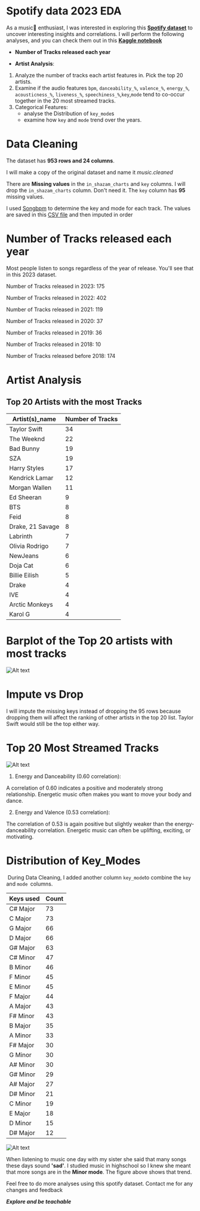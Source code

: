 # **Spotify data 2023 EDA**

As a music🎵 enthusiast, I was interested in exploring this **[Spotify dataset](https://www.kaggle.com/datasets/nelgiriyewithana/top-spotify-songs-2023)** to uncover interesting insights and correlations. I will perform the following analyses, and you can check them out in this **[Kaggle notebook](https://www.kaggle.com/code/wilfridawere/spotify-data-2023-eda)**

* **Number of Tracks released each year**

* **Artist Analysis**:
1. Analyze the number of tracks each artist features in. Pick the top 20 artists. 
1. Examine if the audio features `bpm`, `danceability_%`, `valence_%`, `energy_%`, `acousticness_%`, `liveness_%`, `speechiness_%`,`key`,`mode` tend to co-occur together in the 20 most streamed tracks.
1. Categorical Features: 
   * analyse the Distribution of `key_mode`s
   * examine how `key` and `mode` trend over the years.

# Data Cleaning

The dataset has **953 rows and 24 columns**.

I will make a copy of the original dataset and name it *music.cleaned*

There are **Missing values** in the `in_shazam_charts` and `key` columns. I will drop the `in_shazam_charts` column. Don't need it. The `key` column has **95** missing values.

I used  [Songbpm](https://songbpm.com/) to determine the key and mode for each track. The values are saved in this [CSV file](./Spotify%20Missing%20Keys%20(1).xlsx) and then imputed in order

# Number of Tracks released each year

Most people listen to songs regardless of the year of release. You'll see that in this 2023 dataset.

Number of Tracks released in 2023: 175

Number of Tracks released in 2022: 402

Number of Tracks released in 2021: 119

Number of Tracks released in 2020: 37

Number of Tracks released in 2019: 36

Number of Tracks released in 2018: 10

Number of Tracks released before 2018: 174

# Artist Analysis

## Top 20 Artists with the most Tracks

| Artist(s)_name                                | Number of Tracks |
|--------------------------------------------------|-----------------|
| Taylor Swift                                     | 34                |
| The Weeknd                                       | 22                |
| Bad Bunny                                        | 19                |
| SZA                                               | 19                |
| Harry Styles                                      | 17                |
| Kendrick Lamar                                   | 12                |
| Morgan Wallen                                    | 11                |
| Ed Sheeran                                        | 9                 |
| BTS                                              | 8                 |
| Feid                                              | 8                 |
| Drake, 21 Savage                                  | 8                 |
| Labrinth                                          | 7                 |
| Olivia Rodrigo                                    | 7                 |
| NewJeans                                          | 6                 |
| Doja Cat                                          | 6                 |
| Billie Eilish                                    | 5                 |
| Drake                                              | 4                 |
| IVE                                               | 4                 |
| Arctic Monkeys                                    | 4                 |
| Karol G                                           | 4                 |

# Barplot of the Top 20 artists with most tracks

![Alt text](./Barplot%20of%20Top%2020%20artists%20with%20most%20tracks.png)

# Impute vs Drop

I will impute the missing keys instead of dropping the 95 rows because dropping them will affect the ranking of other artists in the top 20 list. Taylor Swift would still be the top either way.

# Top 20 Most Streamed Tracks

![Alt text](./Correlation%20matrix%20of%20top%2020%20most%20popular%20tracks.png)

1. Energy and Danceability (0.60 correlation):

A correlation of 0.60 indicates a positive and moderately strong relationship.
Energetic music often makes you want to move your body and dance.

2. Energy and Valence (0.53 correlation):

The correlation of 0.53 is again positive but slightly weaker than the energy-danceability correlation.
Energetic music can often be uplifting, exciting, or motivating.

# Distribution of Key_Modes
​
During Data Cleaning, I added another column `key_mode`to combine the `key` and `mode `columns.

| Keys used | Count |
|---|---|
| C# Major  | 73    |
| C Major   | 73    |
| G Major   | 66    |
| D Major   | 66    |
| G# Major  | 63    |
| C# Minor  | 47    |
| B Minor   | 46    |
| F Minor   | 45    |
| E Minor   | 45    |
| F Major   | 44    |
| A Major   | 43    |
| F# Minor  | 43    |
| B Major   | 35    |
| A Minor   | 33    |
| F# Major  | 30    |
| G Minor   | 30    |
| A# Minor  | 30    |
| G# Minor  | 29    |
| A# Major  | 27    |
| D# Minor  | 21    |
| C Minor   | 19    |
| E Major   | 18    |
| D Minor   | 15    |
| D# Major  | 12    |

![Alt text](./Trends%20of%20Key_modes%20over%20time.png)

When listening to music one day with my sister she said that many songs these days sound **'sad'**. I studied music in highschool so I knew she meant that more songs are in the **Minor mode**. The figure above shows that trend.

Feel free to do more analyses using this spotify dataset. Contact me for any changes and feedback

***Explore and be teachable***
